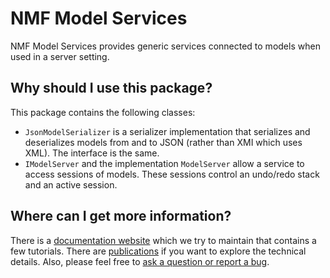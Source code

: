 # NMF Model Services

NMF Model Services provides generic services connected to models when used in a server setting.

## Why should I use this package?

This package contains the following classes:

- `JsonModelSerializer` is a serializer implementation that serializes and deserializes models from and to JSON (rather than XMI which uses XML). The interface is the same.
- `IModelServer` and the implementation `ModelServer` allow a service to access sessions of models. These sessions control an undo/redo stack and an active session.

## Where can I get more information?

There is a [documentation website](https://nmfcode.github.io/) which we try to maintain that contains a few tutorials. 
There are [publications](https://nmfcode.github.io/publications/index.html) if you want to explore the technical details.
Also, please feel free to [ask a question or report a bug](https://github.com/NMFCode/NMF/issues).